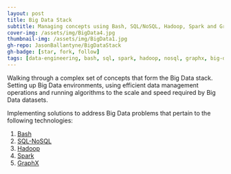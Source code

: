 ```yaml
---
layout: post
title: Big Data Stack
subtitle: Managing concepts using Bash, SQL/NoSQL, Hadoop, Spark and GraphX
cover-img: /assets/img/BigData4.jpg
thumbnail-img: /assets/img/BigData1.jpg
gh-repo: JasonBallantyne/BigDataStack
gh-badge: [star, fork, follow]
tags: [data-engineering, bash, sql, spark, hadoop, nosql, graphx, big-data]
---
```


Walking through a complex set of concepts that form the Big Data stack. Setting up Big Data environments, using efficient data management operations and running algorithms to the scale and speed required by Big Data datasets. 

Implementing solutions to address Big Data problems that pertain to the following technologies:

1. [Bash](https://github.com/JasonBallantyne/BigData/tree/main/1.Bash)
2. [SQL-NoSQL](https://github.com/JasonBallantyne/BigData/tree/main/2.SQL-NoSQL)
3. [Hadoop](https://github.com/JasonBallantyne/BigData/tree/main/3.Hadoop)
4. [Spark](https://github.com/JasonBallantyne/BigData/tree/main/4.Spark)
5. [GraphX](https://github.com/JasonBallantyne/BigData/tree/main/5.GraphX)

